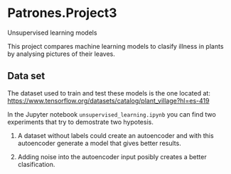 # Patrones.Project3
Unsupervised learning models

This project compares machine learning models to clasify illness in plants by analysing pictures of their leaves.

## Data set

The dataset used to train and test these models is the one located at: https://www.tensorflow.org/datasets/catalog/plant_village?hl=es-419

In the Jupyter notebook `unsupervised_learning.ipynb` you can find two experiments that try to demostrate two hypotesis.

1. A dataset without labels could create an autoencoder and with this autoencoder generate a model that gives better results.

2. Adding noise into the autoencoder input posibly creates a better clasification.